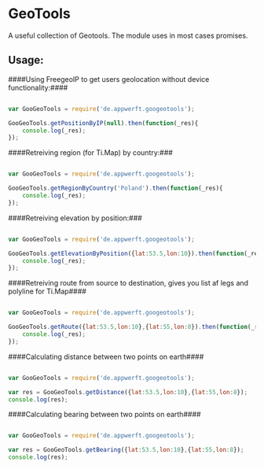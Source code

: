 GeoTools
========

A useful collection of Geotools. The module uses in most cases promises.

Usage:
-----
####Using FreegeoIP to get users geolocation without device functionality:####

```javascript

var GooGeoTools = require('de.appwerft.googeotools');

GooGeoTools.getPositionByIP(null).then(function(_res){
    console.log(_res);
});

```

####Retreiving region (for Ti.Map) by country:###

```javascript

var GooGeoTools = require('de.appwerft.googeotools');

GooGeoTools.getRegionByCountry('Poland').then(function(_res){
    console.log(_res);
});
```

####Retreiving elevation by position:###

```javascript

var GooGeoTools = require('de.appwerft.googeotools');

GooGeoTools.getElevationByPosition({lat:53.5,lon:10}).then(function(_res){
    console.log(_res);
});
```



####Retreiving route from source to destination, gives you list af legs and polyline for Ti.Map####

```javascript

var GooGeoTools = require('de.appwerft.googeotools');

GooGeoTools.getRoute({lat:53.5,lon:10},{lat:55,lon:8}).then(function(_res){
    console.log(_res);
});
```

####Calculating distance between two points on earth####

```javascript

var GooGeoTools = require('de.appwerft.googeotools');

var res = GooGeoTools.getDistance({lat:53.5,lon:10},{lat:55,lon:8});
console.log(res);

```

####Calculating bearing between two points on earth####

```javascript

var GooGeoTools = require('de.appwerft.googeotools');

var res = GooGeoTools.getBearing({lat:53.5,lon:10},{lat:55,lon:8});
console.log(res);

```


